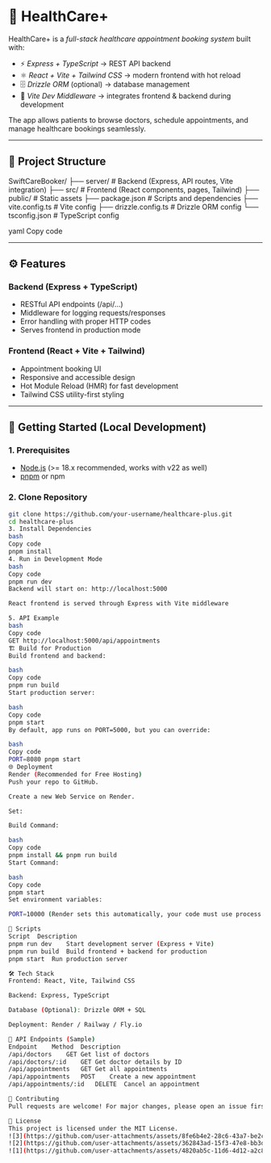# 🏥 HealthCare+

HealthCare+ is a *full-stack healthcare appointment booking system* built with:

- ⚡ *Express + TypeScript* → REST API backend  
- ⚛ *React + Vite + Tailwind CSS* → modern frontend with hot reload  
- 🗄 *Drizzle ORM* (optional) → database management  
- 🎨 *Vite Dev Middleware* → integrates frontend & backend during development  

The app allows patients to browse doctors, schedule appointments, and manage healthcare bookings seamlessly.

---

## 📂 Project Structure

SwiftCareBooker/
├── server/ # Backend (Express, API routes, Vite integration)
├── src/ # Frontend (React components, pages, Tailwind)
├── public/ # Static assets
├── package.json # Scripts and dependencies
├── vite.config.ts # Vite config
├── drizzle.config.ts # Drizzle ORM config
└── tsconfig.json # TypeScript config

yaml
Copy code

---

## ⚙ Features

### Backend (Express + TypeScript)
- RESTful API endpoints (/api/...)
- Middleware for logging requests/responses
- Error handling with proper HTTP codes
- Serves frontend in production mode

### Frontend (React + Vite + Tailwind)
- Appointment booking UI
- Responsive and accessible design
- Hot Module Reload (HMR) for fast development
- Tailwind CSS utility-first styling

---

## 🚀 Getting Started (Local Development)

### 1. Prerequisites
- [Node.js](https://nodejs.org/) (>= 18.x recommended, works with v22 as well)
- [pnpm](https://pnpm.io/) or npm

### 2. Clone Repository
```bash
git clone https://github.com/your-username/healthcare-plus.git
cd healthcare-plus
3. Install Dependencies
bash
Copy code
pnpm install
4. Run in Development Mode
bash
Copy code
pnpm run dev
Backend will start on: http://localhost:5000

React frontend is served through Express with Vite middleware

5. API Example
bash
Copy code
GET http://localhost:5000/api/appointments
🏗 Build for Production
Build frontend and backend:

bash
Copy code
pnpm run build
Start production server:

bash
Copy code
pnpm start
By default, app runs on PORT=5000, but you can override:

bash
Copy code
PORT=8080 pnpm start
🌐 Deployment
Render (Recommended for Free Hosting)
Push your repo to GitHub.

Create a new Web Service on Render.

Set:

Build Command:

bash
Copy code
pnpm install && pnpm run build
Start Command:

bash
Copy code
pnpm start
Set environment variables:

PORT=10000 (Render sets this automatically, your code must use process.env.PORT).

📜 Scripts
Script	Description
pnpm run dev	Start development server (Express + Vite)
pnpm run build	Build frontend + backend for production
pnpm start	Run production server

🛠 Tech Stack
Frontend: React, Vite, Tailwind CSS

Backend: Express, TypeScript

Database (Optional): Drizzle ORM + SQL

Deployment: Render / Railway / Fly.io

📘 API Endpoints (Sample)
Endpoint	Method	Description
/api/doctors	GET	Get list of doctors
/api/doctors/:id	GET	Get doctor details by ID
/api/appointments	GET	Get all appointments
/api/appointments	POST	Create a new appointment
/api/appointments/:id	DELETE	Cancel an appointment

🤝 Contributing
Pull requests are welcome! For major changes, please open an issue first to discuss what you would like to change.

📄 License
This project is licensed under the MIT License.
![3](https://github.com/user-attachments/assets/8fe6b4e2-28c6-43a7-be2c-7aefacd22922)
![2](https://github.com/user-attachments/assets/362843ad-15f3-47e8-bb3d-623b8a38ce1c)
![1](https://github.com/user-attachments/assets/4820ab5c-11d6-4d12-a2c8-029d913b53dc)
